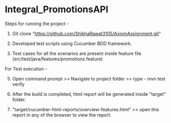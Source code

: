 # Integral_PromotionsAPI
Steps for running the project -

1. Git clone "https://github.com/ShikhaRawat3105/AxiomAssignment.git"

2. Developed test scripts using Cucumber BDD framework.

3. Test cases for all the scenarios are present inside feature file (src/test/java/features/promotions.feature)

For Test execution - 

5. Open command prompt >> Navigate to project folder >> type - mvn test verify

6. After the build is completed, html report will be generated inside "target" folder.

7. "target/cucumber-html-reports/overview-features.html" >> open this report in any of the browser to view the report.
